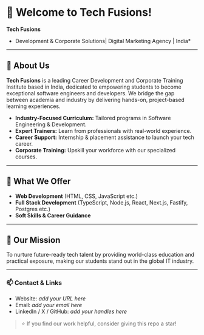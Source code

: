 # 👋 Welcome to Tech Fusions!

**Tech Fusions**  
* Development & Corporate Solutions| Digital Marketing Agency | India*

---

## 🚀 About Us

**Tech Fusions** is a leading Career Development and Corporate Training Institute based in India, dedicated to empowering students to become exceptional software engineers and developers. We bridge the gap between academia and industry by delivering hands-on, project-based learning experiences.

- **Industry-Focused Curriculum:** Tailored programs in Software Engineering & Development.
- **Expert Trainers:** Learn from professionals with real-world experience.
- **Career Support:** Internship & placement assistance to launch your tech career.
- **Corporate Training:** Upskill your workforce with our specialized courses.

---

## 🌟 What We Offer

- **Web Development** (HTML, CSS, JavaScript etc.)
- **Full Stack Development** (TypeScript, Node.js, React, Next.js, Fastify, Postgres etc.)
- **Soft Skills & Career Guidance**

---

## 🎯 Our Mission

To nurture future-ready tech talent by providing world-class education and practical exposure, making our students stand out in the global IT industry.

---

### 📫 Contact & Links
- Website: *add your URL here*
- Email: *add your email here*
- LinkedIn / X / GitHub: *add your handles here*

> ⭐ If you find our work helpful, consider giving this repo a star!
